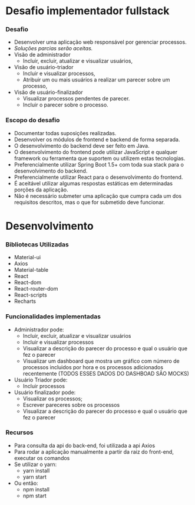# Desafio implementador fullstack

### Desafio
- Desenvolver uma aplicação web responsável por gerenciar processos.
- *Soluções parcias serão aceitas.*
- Visão de administrador
	- Incluir, excluir, atualizar e visualizar usuários,
- Visão de usuário-triador
	- Incluir e visualizar processos,
	- Atribuir um ou mais usuários a realizar um parecer sobre um processo,
- Visão de usuário-finalizador
	- Visualizar processos pendentes de parecer.
	- Incluir o parecer sobre o processo.


### Escopo do desafio
- Documentar todas suposições realizadas.
- Desenvolver os módulos de frontend e backend de forma separada.
- O desenvolvimento do backend deve ser feito em Java.
- O desenvolvimento do frontend pode utilizar JavaScript e qualquer framework ou ferramenta que suportem ou utilizem estas tecnologias.
- Preferencialmente utilizar Spring Boot 1.5+ com toda sua stack para o desenvolvimento do backend.
- Preferencialmente utilizar React para o desenvolvimento do frontend.
- É aceitável utilizar algumas respostas estáticas em determinadas porções da aplicação.
- Não é necessário submeter uma aplicação que cumpra cada um dos requisitos descritos, mas o que for submetido deve funcionar.

# Desenvolvimento
### Bibliotecas Utilizadas
- Material-ui
- Axios
- Material-table
- React
- React-dom
- React-router-dom
- React-scripts
- Recharts

### Funcionalidades implementadas
- Administrador pode:
	- Incluir, excluir, atualizar e visualizar usuários
	- Incluir e visualizar processos
	- Visualizar a descrição do parecer do processo e qual o usuário que fez o parecer
	- Visualizar um dashboard que mostra um gráfico com número de processos incluidos por hora e os processos adicionados recentemente (TODOS ESSES DADOS DO DASHBOAD SÃO MOCKS)
- Usuário Triador pode:
	- Incluir processos
- Usuário finalizador pode:
	- Visualizar os processos;
	- Escrever pareceres sobre os processos
	- Visualizar a descrição do parecer do processo e qual o usuário que fez o parecer


### Recursos
- Para consulta da api do back-end, foi utilizada a api Axios
- Para rodar a aplicação manualmente a partir da raiz do front-end, executar os comandos
 - Se utilizar o yarn:
	- yarn install
	- yarn start
 - Ou então:
	- npm install
	- npm start


